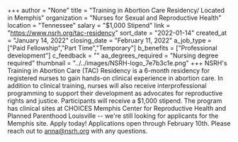 +++
author = "None"
title = "Training in Abortion Care Residency/ Located in Memphis"
organization = "Nurses for Sexual and Reproductive Health"
location = "Tennessee"
salary = "$1,000 Stipend"
link = "https://www.nsrh.org/tac-residency"
sort_date = "2022-01-14"
created_at = "January 14, 2022"
closing_date = "February 11, 2022"
a_job_type = ["Paid Fellowship","Part Time","Temporary"]
b_benefits = ["Professional development"]
c_feedback = ""
aa_degrees_required = "Nursing degree required"
thumbnail = "../../images/NSRH-logo_7e7b3c1e.png"
+++
NSRH's Training in Abortion Care (TAC) Residency is a 6-month residency for registered nurses to gain hands-on clinical experience in abortion care. In addition to clinical training, nurses will also receive interprofessional programming to support their development as advocates for reproductive rights and justice. Participants will receive a $1,000 stipend. The program has clinical sites at CHOICES Memphis Center for Reproductive Health and Planned Parenthood Louisville -- we're still looking for applicants for the Memphis site. Apply today! Applications open through February 10th. Please reach out to anna@nsrh.org with any questions. 